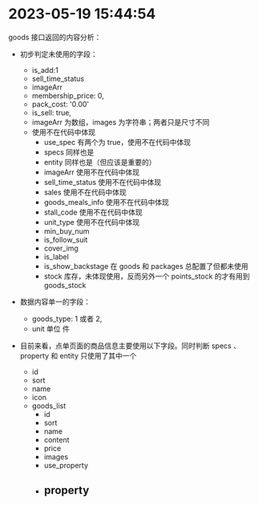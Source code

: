 # 2023-05-19 15:44:54

goods 接口返回的内容分析：

- 初步判定未使用的字段：

  - is_add:1
  - sell_time_status
  - imageArr
  - membership_price: 0,
  - pack_cost: '0.00'
  - is_sell: true,
  - imageArr 为数组，images 为字符串；两者只是尺寸不同
  - 使用不在代码中体现
    - use_spec 有两个为 true，使用不在代码中体现
    - specs 同样也是
    - entity 同样也是（但应该是重要的）
    - imageArr 使用不在代码中体现
    - sell_time_status 使用不在代码中体现
    - sales 使用不在代码中体现
    - goods_meals_info 使用不在代码中体现
    - stall_code 使用不在代码中体现
    - unit_type 使用不在代码中体现
    - min_buy_num
    - is_follow_suit
    - cover_img
    - is_label
    - is_show_backstage 在 goods 和 packages 总配置了但都未使用
    - stock 库存，未体现使用，反而另外一个 points_stock 的才有用到 goods_stock

- 数据内容单一的字段：

  - goods_type: 1 或者 2,
  - unit 单位 件

- 目前来看，点单页面的商品信息主要使用以下字段。同时判断 specs 、 property 和 entity 只使用了其中一个
  - id
  - sort
  - name
  - icon
  - goods_list
    - id
    - sort
    - name
    - content
    - price
    - images
    - use_property
    - property
      -
